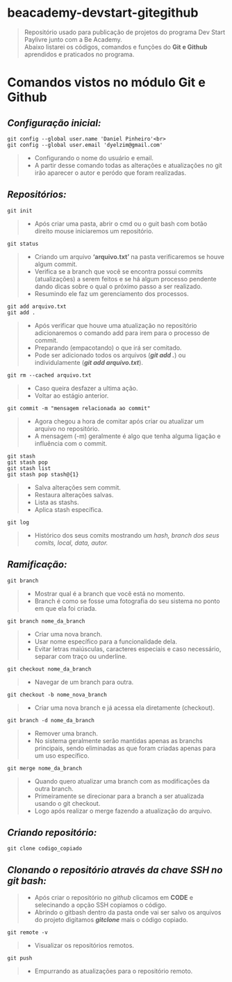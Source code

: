 # beacademy-devstart-gitegithub
> Repositório usado para publicação de projetos do programa Dev Start Paylivre junto com a Be Academy. <br>
> Abaixo listarei os códigos, comandos e funções do **Git e Github** aprendidos e praticados no programa.

# Comandos vistos no módulo Git e Github

## _Configuração inicial:_

```
git config --global user.name 'Daniel Pinheiro'<br>
git config --global user.email 'dyelzim@gmail.com'
```

> - Configurando o nome do usuário e email. <br>
> - A partir desse comando todas as alterações e atualizações no git irão aparecer o autor e peródo que foram realizadas.

## _Repositórios:_

```
git init
```

> - Após criar uma pasta, abrir o cmd ou o guit bash com botão direito mouse iniciaremos um repositório.

```
git status
```

> - Criando um arquivo **‘arquivo.txt’** na pasta verificaremos se houve algum commit.
> - Verifica se a branch que você se encontra possui commits (atualizações) a serem feitos e se há algum processo pendente dando dicas sobre o qual o próximo passo a ser realizado.
> - Resumindo ele faz um gerenciamento dos processos.

```
git add arquivo.txt
git add .
```

> - Após verificar que houve uma atualização no repositório adicionaremos o comando add para irem para o processo de commit.
> - Preparando (empacotando) o que irá ser comitado.
> - Pode ser adicionado todos os arquivos (**_git add ._**) ou individulamente (**_git add arquivo.txt_**).

```
git rm --cached arquivo.txt
```

> - Caso queira desfazer a ultima ação.
> - Voltar ao estágio anterior.

```
git commit -m "mensagem relacionada ao commit"
```

> - Agora chegou a hora de comitar após criar ou atualizar um arquivo no repositório.
> - A mensagem (-m) geralmente é algo que tenha alguma ligação e influência com o commit.

```
git stash
git stash pop
git stash list
git stash pop stash@{1}
```

> - Salva alterações sem commit.
> - Restaura alterações salvas.
> - Lista as stashs.
> - Aplica stash específica.

```
git log
```

> - Histórico dos seus comits mostrando um _hash, branch dos seus comits, local, data, autor._

## _Ramificação:_

```
git branch
```

> - Mostrar qual é a branch que você está no momento.
> - Branch é como se fosse uma fotografia do seu sistema no ponto em que ela foi criada.

```
git branch nome_da_branch
```

> - Criar uma nova branch.
> - Usar nome específico para a funcionalidade dela.
> - Evitar letras maiúsculas, caracteres especiais e caso necessário, separar com traço ou underline.

```
git checkout nome_da_branch
```

> - Navegar de um branch para outra.

```
git checkout -b nome_nova_branch
```

> - Criar uma nova branch e já acessa ela diretamente (checkout).

```
git branch -d nome_da_branch
```

> - Remover uma branch.
> - No sistema geralmente serão mantidas apenas as branchs principais, sendo eliminadas as que foram criadas apenas para um uso específico.

```
git merge nome_da_branch
```

> - Quando quero atualizar uma branch com as modificações da outra branch.
> - Primeiramente se direcionar para a branch a ser atualizada usando o git checkout.
> - Logo após realizar o merge fazendo a atualização do arquivo.

## _Criando repositório:_

```
git clone codigo_copiado
```

## _Clonando o repositório através da chave SSH no git bash:_

> - Após criar o repositório no _github_ clicamos em **CODE** e selecinando a opção SSH copiamos o código.
> - Abrindo o gitbash dentro da pasta onde vai ser salvo os arquivos do projeto digitamos **_gitclone_** mais o código copiado.

```
git remote -v
```

> - Visualizar os repositórios remotos.

```
git push
```

> - Empurrando as atualizações para o repositório remoto.
